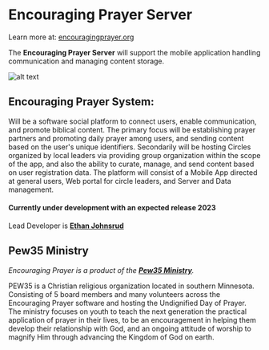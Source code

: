 # Encouraging Prayer Server
Learn more at: [encouragingprayer.org](https://encouragingprayer.org/)

The **Encouraging Prayer Server** will support the mobile application handling communication and managing content storage.


![alt text](http://encouragingprayer.org/encouraging-prayer.png)

## Encouraging Prayer System: 
Will be a software social platform to connect users, enable communication, and promote biblical content.  The primary focus will be establishing prayer partners and promoting daily prayer among users, and sending content based on the user's unique identifiers.  Secondarily will be hosting Circles organized by local leaders via providing group organization within the scope of the app, and also the ability to curate, manage, and send content based on user registration data. The platform will consist of a Mobile App directed at general users, Web portal for circle leaders, and Server and Data management.

#### Currently under development with an expected release 2023

Lead Developer is [**Ethan Johnsrud**](https://ethanjohnsrud.com/)

## Pew35 Ministry
*Encouraging Prayer is a product of the [**Pew35 Ministry**](https://pew35.org/).*

PEW35 is a Christian religious organization located in southern Minnesota.  Consisting of 5 board members and many volunteers across the Encouraging Prayer software  and hosting the Undignified Day of Prayer.  The ministry focuses on youth to teach the next generation the practical application of prayer in their lives, to be an encouragement in helping them develop their relationship with God, and an ongoing attitude of worship to magnify Him through advancing the Kingdom of God on earth.
